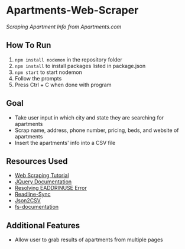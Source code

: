 # Apartments-Web-Scraper

*Scraping Apartment Info from Apartments.com*

## How To Run
1. `npm install nodemon` in the repository folder
2. `npm install` to install packages listed in package.json
3. `npm start` to start nodemon
4. Follow the prompts
5. Press Ctrl + C when done with program

## Goal
- Take user input in which city and state they are searching for apartments
- Scrap name, address, phone number, pricing, beds, and website of apartments
- Insert the apartments' info into a CSV file

## Resources Used
 - [Web Scraping Tutorial](https://youtu.be/-3lqUHeZs_0)
 - [JQuery Documentation](https://api.jquery.com/)
 - [Resolving EADDRINUSE Error](https://stackoverflow.com/questions/4075287/node-express-eaddrinuse-address-already-in-use-kill-server)
 - [Readline-Sync](https://www.npmjs.com/package/readline-sync)
 - [Json2CSV](https://www.npmjs.com/package/json2csv)
 - [fs-documentation](https://nodejs.org/api/fs.html)

## Additional Features
- Allow user to grab results of apartments from multiple pages